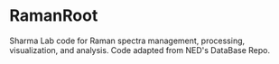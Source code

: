 # RamanRoot
Sharma Lab code for Raman spectra management, processing, visualization, and analysis.
Code adapted from NED's DataBase Repo.
